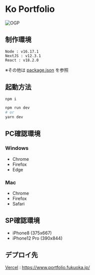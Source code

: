 # Ko Portfolio

![OGP](https://user-images.githubusercontent.com/114800535/210194290-e3fb2462-0a11-4786-b128-3678bb0862ff.png)

## 制作環境

```
Node : v16.17.1
NextJS : v12.3.1
React : v18.2.0
```
※その他は [package.json](https://github.com/Ko-Webcreator/Portfolio/blob/master/package.json) を参照

## 起動方法

```bash
npm i

npm run dev
# or
yarn dev
```

## PC確認環境
### Windows
- Chrome
- Firefox
- Edge
### Mac
- Chrome
- Firefox
- Safari

## SP確認環境
- iPhone8 (375x667)
- iPhone12 Pro (390x844)

## デプロイ先
[Vercel](https://vercel.com/) : https://www.portfolio.fukuoka.jp/
